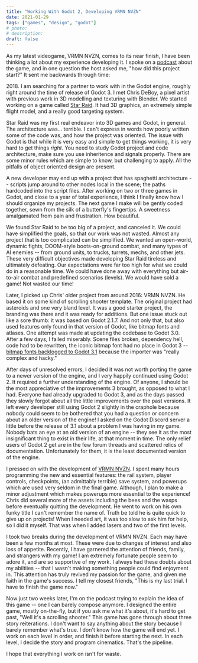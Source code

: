 ```yaml
---
title: "Working With Godot 2, Developing VRMN NVZN"
date: 2021-01-29
tags: ["games", "design", "godot"]
# photo:
# description:
draft: false
---
```


As my latest videogame, VRMN NVZN, comes to its near finish, I have been thinking a lot about my experience developing it. I spoke on a [podcast][4] about the game, and in one question the host asked me, "how did this project start?" It sent me backwards through time:

2018\. I am searching for a partner to work with in the Godot engine, roughly right around the time of release of Godot 3. I met Chris DeBoy, a pixel artist with previous work in 3D modelling and texturing with Blender. We started working on a game called [Star Raid][1]. It had 3D graphics, an extremely simple flight model, and a really good targeting system.

Star Raid was my first real endeavor into 3D games and Godot, in general. The architecture was... terrible. I can't express in words how poorly written some of the code was, and how the project was oriented. The issue with Godot is that while it is very easy and simple to get things working, it is very hard to get things *right*. You need to study Godot project and code architecture, make sure you use inheritence and signals properly. There are some minor rules which are simple to know, but challenging to apply. All the pitfalls of object oriented design are present.

A new developer may end up with a project that has spaghetti architecture -- scripts jump around to other nodes local in the scene; the paths hardcoded into the script files. After working on two or three games in Godot, and close to a year of total experience, I think I finally know how I should organize my projects. The next game I make will be gently coded together, sewn from the silk of a butterfly's fingertips. A sweetness amalgamated from pain and frustration. How beautiful.

We found Star Raid to be too big of a project, and canceled it. We could have simplified the goals, so that our work was not wasted. Almost any project that is too complicated can be simplified. We wanted an open-world, dynamic fights, DOOM-style boots-on-ground combat, and many types of AI enemies -- from ground units, to trucks, turrets, mechs, and other jets. These very difficult objectives made developing Star Raid tireless and ultimately defeating. Our expectations were far too high for what we could do in a reasonable time. We could have done away with everything but air-to-air combat and predefined scenarios (levels). We would have sold a game! Not wasted our time!

Later, I picked up Chris' older project from around 2016: VRMN NVZN. He based it on some kind of scrolling shooter template. The original project had asteroids and one very bland level. It was a good starter project, the branding was there and it was ready for additions. But one issue stuck out like a sore thumb: it was based on Godot 2.1.7. And not only that, but also used features only found in that version of Godot, like bitmap fonts and atlases. One attempt was made at updating the codebase to Godot 3.0. After a few days, I failed miserably. Scene files broken, dependency hell, code had to be rewritten, the iconic bitmap font had no place in Godot 3 -- [bitmap fonts backlogged to Godot 3.1][2] because the importer was "really complex and hacky."

After days of unresolved errors, I decided it was not worth porting the game to a newer version of the engine, and I very happily continued using Godot 2. It required a further understanding of the engine. Of anyone, I should be the most appreciative of the improvements 3 brought, as opposed to what I had. Everyone had already upgraded to Godot 3, and as the days passed they slowly forgot about all the little improvements over the past versions. It left every developer still using Godot 2 slightly in the craphole because nobody could seem to be bothered that you had a question or concern about an older version of the engine! I asked on the Godot Discord server a little before the release of 3.1 about a problem I was having in my game. Nobody bats an eye at an old version of an engine -- they see it as the most insignificant thing to exist in their life, at that moment in time. The only relief users of Godot 2 get are in the few forum threads and scattered relics of documentation. Unfortunately for them, it is the least documented version of the engine.

I pressed on with the development of [VRMN NVZN][3]. I spent many hours programming the new and essential features: the rail system, player controls, checkpoints, (an admittably terrible) save system, and powerups which are used very seldom in the final game. Although, I plan to make a minor adjustment which makes powerups more essential to the experience! Chris did several more of the assets including the bees and the wasps before eventually quitting the development. He went to work on his own funky title I can't remember the name of. Truth be told he is quite quick to give up on projects! When I needed art, it was too slow to ask him for help, so I did it myself. That was when I added lasers and two of the first levels.

I took two breaks during the development of VRMN NVZN. Each may have been a few months at most. These were due to changes of interest and also loss of appetite. Recently, I have garnered the attention of friends, family, and strangers with my game! I am extremely fortunate people seem to adore it, and are so supportive of my work. I always had these doubts about my abiltiies -- that I wasn't making something people could find enjoyment in. This attention has truly revived my passion for the game, and given me faith in the game's success. I tell my closest friends, "This is my last trial. I have to finish the game now."

Now just two weeks later, I'm on the podcast trying to explain the idea of this game -- one I can barely compose anymore. I designed the entire game, mostly on-the-fly, but if you ask me what it's about, it's hard to get past, "Well it's a scrolling shooter." This game has gone through about three story reiterations. I don't want to say anything about the story because I barely remember what's true. I don't know how the game will end yet. I work on each level in order, and finish it before starting the next. In each level, I decide the story and program cinematics. That's the pipeline.

I hope that everything I work on isn't for waste.

[1]: https://fivemoreminix.itch.io/star-raid
[2]: https://github.com/godotengine/godot/issues/10184#issuecomment-342136133
[3]: https://fivemoreminix.itch.io/vrmnnvzn
[4]: https://open.spotify.com/episode/7IaHpzEXUJhvzvR6v1e9Jh?si=ENxXuuALQQ2qAh62Njba8w
